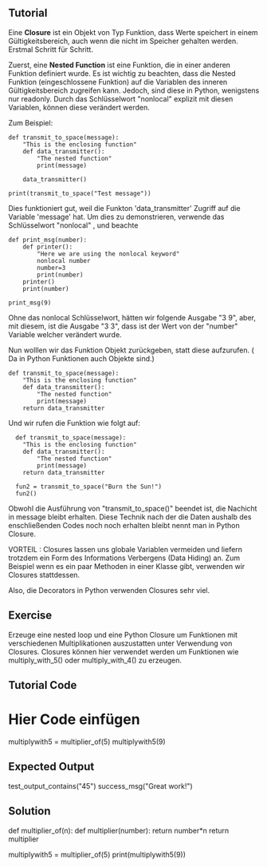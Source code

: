 Tutorial
--------

Eine **Closure** ist ein Objekt von Typ Funktion, dass Werte speichert in einem Gültigkeitsbereich, auch wenn die nicht im Speicher gehalten werden. Erstmal Schritt für Schritt.

Zuerst, eine  **Nested Function** ist eine Funktion, die in einer anderen Funktion definiert wurde. Es ist wichtig zu beachten, dass die Nested Funktion (eingeschlossene Funktion) auf die Variablen des inneren Gültigkeitsbereich zugreifen kann. Jedoch, sind diese in Python, wenigstens nur readonly. Durch das Schlüsselwort "nonlocal" explizit mit diesen Variablen, können diese verändert werden.  

Zum Beispiel:

    def transmit_to_space(message):
        "This is the enclosing function"
        def data_transmitter():
            "The nested function"
            print(message)
    
        data_transmitter()
    
    print(transmit_to_space("Test message"))

Dies funktioniert gut, weil die Funkton 'data_transmitter' Zugriff auf die Variable 'message' hat. Um dies zu demonstrieren, verwende das Schlüsselwort "nonlocal" , und beachte

    def print_msg(number):
        def printer():
            "Here we are using the nonlocal keyword"
            nonlocal number
            number=3
            print(number)
        printer()
        print(number)
    
    print_msg(9)

Ohne das nonlocal Schlüsselwort, hätten wir folgende Ausgabe "3 9", aber, mit diesem, ist die Ausgabe "3 3", dass ist der Wert von der "number" Variable welcher verändert wurde.

Nun wolllen wir das Funktion Objekt zurückgeben, statt diese aufzurufen.  ( Da in Python Funktionen auch Objekte sind.)

    def transmit_to_space(message):
        "This is the enclosing function"
        def data_transmitter():
            "The nested function"
            print(message)
        return data_transmitter

Und wir rufen die Funktion wie folgt auf:


      def transmit_to_space(message):
        "This is the enclosing function"
        def data_transmitter():
            "The nested function"
            print(message)
        return data_transmitter
        
  	  fun2 = transmit_to_space("Burn the Sun!")
  	  fun2()

Obwohl die Ausführung von "transmit_to_space()" beendet ist, die Nachicht in message bleibt erhalten. Diese Technik nach der die Daten aushalb des enschließenden Codes noch noch erhalten bleibt nennt man in Python Closure. 

VORTEIL : Closures lassen uns globale Variablen vermeiden und liefern trotzdem ein Form des Informations Verbergens (Data Hiding) an. Zum Beispiel wenn es ein paar Methoden in einer Klasse gibt, verwenden wir Closures stattdessen.

Also, die Decorators in Python verwenden Closures sehr viel.

Exercise
--------

Erzeuge eine nested loop und eine Python Closure um Funktionen mit verschiedenen Multiplikationen auszustatten unter Verwendung von Closures. 
Closures können hier verwendet werden um Funktionen wie multiply_with_5() oder multiply_with_4() zu erzeugen. 

Tutorial Code
-------------

# Hier Code einfügen

multiplywith5 = multiplier_of(5)
multiplywith5(9)

Expected Output
---------------

test_output_contains("45")
success_msg("Great work!")

Solution
--------

def multiplier_of(n):
    def multiplier(number):
        return number*n
    return multiplier

multiplywith5 = multiplier_of(5)
print(multiplywith5(9))
